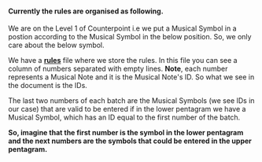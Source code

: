 
#### Currently the rules are organised as following.


We are on the Level 1 of Counterpoint i.e we put a Musical Symbol in a postion according to the Musical Symbol in the below position. So, we only care about the below symbol.

We have a [**rules**](rules) file where we store the rules. In this file you can see a column of numbers separated with empty lines.
**Note**, each number represents a Musical Note and it is the Musical Note's ID. So what we see in the document is the IDs.

The last two numbers of each batch are the Musical Symbols (we see IDs in our case) that are valid to be entered if in the lower pentagram we have a Musical Symbol, which has an ID equal to the first number of the batch.

**So, imagine that the first number is the symbol in the lower pentagram and the next numbers are the symbols that could be entered in the upper pentagram.**